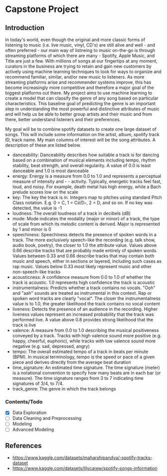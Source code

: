 # Capstone Project 

## Introduction

In today's world, even though the original and more classic forms of listening to music (i.e. live music, vinyl, CD's) are still alive and well - and often preferred - our main way of listneing to music on-the-go is through streaming platforms of which there are many - Spotify, Apple Music, and Title are just a few. With millions of songs at our fingertips at any moment, curators in the business are trying to retain and gain new customers by actively using machine learning techniques to look for ways to organize and recommend familiar, similar, and/or new music to listeners. As more streaming platforms arise and recommender systems improve, this has become increasingly more competitive and therefore a major goal of the biggest platforms out there. My project aims to use machine learning to create a model that can classify the genre of any song based on particular characteristics. This baseline goal of predicting the genre is an important step in understanding the most powerful and distinctive attributes of music and will help us be able to better group artists and their music and from there, better understand listeners and their preferences. 

My goal will be to combine spotify datasets to create one large dataset of songs. This will include some information on the artist, album, spotify track ID, track name. My main columns of interest will be the song attributes. A description of these are listed below. 

- danceability: Danceability describes how suitable a track is for dancing based on a combination of musical elements including tempo, rhythm stability, beat strength, and overall regularity. A value of 0.0 is least danceable and 1.0 is most danceable
- energy: Energy is a measure from 0.0 to 1.0 and represents a perceptual measure of intensity and - - activity. Typically, energetic tracks feel fast, loud, and noisy. For example, death metal has high energy, while a Bach prelude scores low on the scale
- key: The key the track is in. Integers map to pitches using standard Pitch Class notation. E.g. 0 = C, 1 = C♯/D♭, 2 = D, and so on. If no key was detected, the value is -1
- loudness: The overall loudness of a track in decibels (dB)
- mode: Mode indicates the modality (major or minor) of a track, the type of scale from which its melodic content is derived. Major is represented by 1 and minor is 0
- speechiness: Speechiness detects the presence of spoken words in a track. The more exclusively speech-like the recording (e.g. talk show, audio book, poetry), the closer to 1.0 the attribute value. Values above 0.66 describe tracks that are probably made entirely of spoken words. Values between 0.33 and 0.66 describe tracks that may contain both music and speech, either in sections or layered, including such cases as rap music. Values below 0.33 most likely represent music and other non-speech-like tracks
- acousticness: A confidence measure from 0.0 to 1.0 of whether the track is acoustic. 1.0 represents high confidence the track is acoustic
- instrumentalness: Predicts whether a track contains no vocals. "Ooh" and "aah" sounds are treated as instrumental in this context. Rap or spoken word tracks are clearly "vocal". The closer the instrumentalness value is to 1.0, the greater likelihood the track contains no vocal content
- liveness: Detects the presence of an audience in the recording. Higher liveness values represent an increased probability that the track was performed live. A value above 0.8 provides strong likelihood that the track is live
- valence: A measure from 0.0 to 1.0 describing the musical positiveness conveyed by a track. Tracks with high valence sound more positive (e.g. happy, cheerful, euphoric), while tracks with low valence sound more negative (e.g. sad, depressed, angry)
- tempo: The overall estimated tempo of a track in beats per minute (BPM). In musical terminology, tempo is the speed or pace of a given piece and derives directly from the average beat duration
- time_signature: An estimated time signature. The time signature (meter) is a notational convention to specify how many beats are in each bar (or measure). The time signature ranges from 3 to 7 indicating time signatures of 3/4, to 7/4.
- track_genre: The genre in which the track belongs


### Contents/Todo

- [X] Data Exploration 
- [ ] Data Cleaning and Preprocessing 
- [ ] Modeling
- [ ] Advanced Modeling

## References 

- https://www.kaggle.com/datasets/maharshipandya/-spotify-tracks-dataset
- https://www.kaggle.com/datasets/lilycarew/spotify-songs-information



